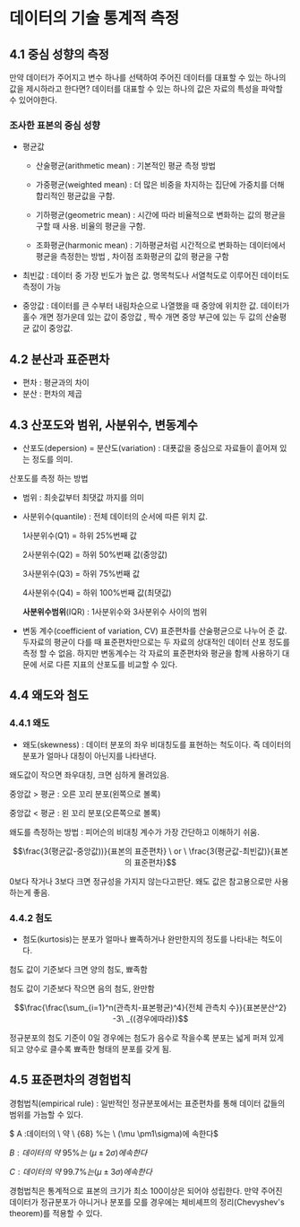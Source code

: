 # 데이터의 기술 통계적 측정

## 4.1 중심 성향의 측정

만약 데이터가 주어지고 변수 하나를 선택하여 주어진 데이터를 대표할 수 있는 하나의 값을 제시하라고 한다면? 데이터를 대표할 수 있는 하나의 값은 자료의 특성을 파악할 수 있어야한다. 

### 조사한 표본의 중심 성향

-  평균값
    - 산술평균(arithmetic mean) : 기본적인 평균 측정 방법
    
    - 가중평균(weighted mean) : 더 많은 비중을 차지하는 집단에 가중치를 더해 합리적인 평균값을 구함.

    - 기하평균(geometric mean) : 시간에 따라 비율적으로 변화하는 값의 평균을 구할 때 사용. 비율의 평균을 구함.
    
    - 조화평균(harmonic mean) : 기하평균처럼 시간적으로 변화하는 데이터에서 평균을 측정한는 방법 , 차이점 조화평균의 값의 평균을 구함


- 최빈값 : 데이터 중 가장 빈도가 높은 값. 명목척도나 서열척도로 이루어진 데이터도 측정이 가능

- 중앙값 : 데이터를 큰 수부터 내림차순으로 나열했을 때 중앙에 위치한 값. 데이터가 홀수 개면 정가운데 있는 값이 중앙값 , 짝수 개면 중앙 부근에 있는 두 값의 산술평균 값이 중앙값.

## 4.2 분산과 표준편차

- 편차 : 평균과의 차이
- 분산 : 편차의 제곱

## 4.3 산포도와 범위, 사분위수, 변동계수

- 산포도(depersion) = 분산도(variation) : 대푯값을 중심으로 자료들이 흩어져 있는 정도를 의미.

산포도를 측정 하는 방법
- 범위 : 최솟값부터 최댓값 까지를 의미

- 사분위수(quantile) : 전체 데이터의 순서에 따른 위치 값.
    
    1사분위수(Q1) = 하위 25%번째 값

    2사분위수(Q2) = 하위 50%번째 값(중앙값)
    
    3사분위수(Q3) = 하위 75%번째 값
    
    4사분위수(Q4) = 하위 100%번째 값(최댓값)

    **사분위수범위**(IQR) : 1사분위수와 3사분위수 사이의 범위

- 변동 계수(coefficient of variation, CV) 표준편차를 산술평균으로 나누어 준 값. 두자료의 평균이 다를 때 표준편차만으로는 두 자료의 상대적인 데이터 산포 정도를 측정 할 수 없음. 하지만 변동계수는 각 자료의 표준편차와 평균을 함께 사용하기 대문에 서로 다른 지표의 산포도를 비교할 수 있다.

## 4.4 왜도와 첨도

### 4.4.1 왜도
- 왜도(skewness) : 데이터 분포의 좌우 비대칭도를 표현하는 척도이다. 즉 데이터의 분포가 얼마나 대칭이 아닌지를 나타낸다.

왜도값이 작으면 좌우대칭, 크면 심하게 몰려있음.

중앙값 > 평균 : 오른 꼬리 분포(왼쪽으로 볼록)

중앙값 < 평균 : 왼 꼬리 분포(오른쪽으로 볼록)

왜도를 측정하는 방법 : 피어슨의 비대칭 계수가 가장 간단하고 이해하기 쉬움.

$$\frac{3(평균값-중앙값))}{표본의 표준편차} \ or \ \frac{3(평균값-최빈값)}{표본의 표준편차}$$

0보다 작거나 3보다 크면 정규성을 가지지 않는다고판단. 왜도 값은 참고용으로만 사용하는게 좋음.

### 4.4.2 첨도
- 첨도(kurtosis)는 분포가 얼마나 뾰족하거나 완만한지의 정도를 나타내는 척도이다.

첨도 값이 기준보다 크면 양의 첨도, 뾰족함

첨도 값이 기준보다 작으면 음의 첨도, 완만함

$$\frac{\frac{\sum_{i=1}^n(관측치-표본평균)^4}{전체 관측치 수}}{표본분산^2} -3\ _{(경우에따라)}$$

정규분포의 첨도 기준이 0일 경우에는 첨도가 음수로 작을수록 분포는 넓게 퍼져 있게 되고 양수로 클수록 뾰족한 형태의 분포를 갖게 됨.

## 4.5 표준편차의 경험법칙
경험법칙(empirical rule) : 일반적인 정규분포에서는 표준편차를 통해 데이터 값들의 범위를 가늠할 수 있다.

$ A :데이터의 \ 약 \  {68} \%는 \ (\mu \pm1\sigma)에 속한다$

$B :데이터의 \ 약 \  {95} \%는 \ (\mu \pm2\sigma)에 속한다$

$C :데이터의 \ 약 \  {99.7} \%는 (\mu \pm3 \sigma)에 속한다$

경험법칙은 통계적으로 표본의 크기가 최소 100이상은 되어야 성립한다. 만약 주어진 데이터가 정규분포가 아니거나 분포를 모를 경우에는 체비셰프의 정리(Chevyshev's theorem)를 적용할 수 있다.